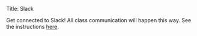 Title: Slack

Get connected to Slack! All class communication will happen this way.
See the instructions [here](using_slack.html).
